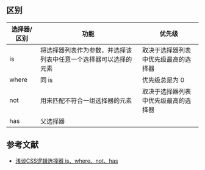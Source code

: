 ## 区别

| 选择器/区别 | 功能 | 优先级 |
| --- | --- | --- |
| is | 将选择器列表作为参数，并选择该列表中任意一个选择器可以选择的元素 | 取决于选择器列表中优先级最高的选择器 |
| where | 同 is | 优先级总是为 0 |
| not | 用来匹配不符合一组选择器的元素 | 取决于选择器列表中优先级最高的选择器 |
| has | 父选择器 | |

## 参考文献

- [浅谈CSS逻辑选择器 is、where、not、has](https://www.dongchuanmin.com/xhtml/2463.html)
